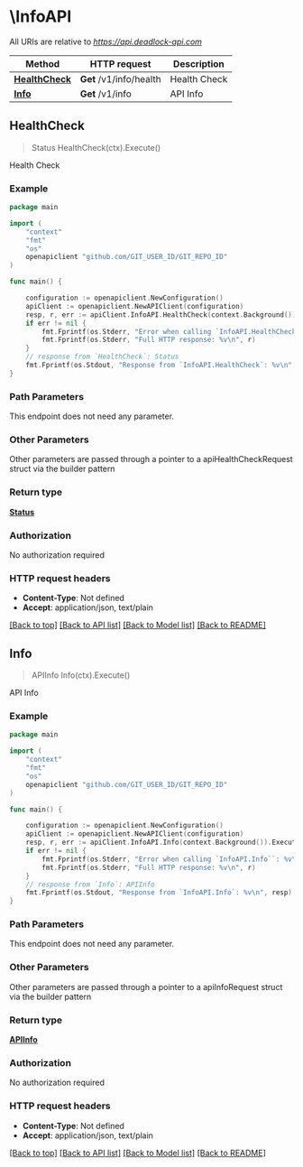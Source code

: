 # \InfoAPI

All URIs are relative to *https://api.deadlock-api.com*

Method | HTTP request | Description
------------- | ------------- | -------------
[**HealthCheck**](InfoAPI.md#HealthCheck) | **Get** /v1/info/health | Health Check
[**Info**](InfoAPI.md#Info) | **Get** /v1/info | API Info



## HealthCheck

> Status HealthCheck(ctx).Execute()

Health Check



### Example

```go
package main

import (
	"context"
	"fmt"
	"os"
	openapiclient "github.com/GIT_USER_ID/GIT_REPO_ID"
)

func main() {

	configuration := openapiclient.NewConfiguration()
	apiClient := openapiclient.NewAPIClient(configuration)
	resp, r, err := apiClient.InfoAPI.HealthCheck(context.Background()).Execute()
	if err != nil {
		fmt.Fprintf(os.Stderr, "Error when calling `InfoAPI.HealthCheck``: %v\n", err)
		fmt.Fprintf(os.Stderr, "Full HTTP response: %v\n", r)
	}
	// response from `HealthCheck`: Status
	fmt.Fprintf(os.Stdout, "Response from `InfoAPI.HealthCheck`: %v\n", resp)
}
```

### Path Parameters

This endpoint does not need any parameter.

### Other Parameters

Other parameters are passed through a pointer to a apiHealthCheckRequest struct via the builder pattern


### Return type

[**Status**](Status.md)

### Authorization

No authorization required

### HTTP request headers

- **Content-Type**: Not defined
- **Accept**: application/json, text/plain

[[Back to top]](#) [[Back to API list]](../README.md#documentation-for-api-endpoints)
[[Back to Model list]](../README.md#documentation-for-models)
[[Back to README]](../README.md)


## Info

> APIInfo Info(ctx).Execute()

API Info



### Example

```go
package main

import (
	"context"
	"fmt"
	"os"
	openapiclient "github.com/GIT_USER_ID/GIT_REPO_ID"
)

func main() {

	configuration := openapiclient.NewConfiguration()
	apiClient := openapiclient.NewAPIClient(configuration)
	resp, r, err := apiClient.InfoAPI.Info(context.Background()).Execute()
	if err != nil {
		fmt.Fprintf(os.Stderr, "Error when calling `InfoAPI.Info``: %v\n", err)
		fmt.Fprintf(os.Stderr, "Full HTTP response: %v\n", r)
	}
	// response from `Info`: APIInfo
	fmt.Fprintf(os.Stdout, "Response from `InfoAPI.Info`: %v\n", resp)
}
```

### Path Parameters

This endpoint does not need any parameter.

### Other Parameters

Other parameters are passed through a pointer to a apiInfoRequest struct via the builder pattern


### Return type

[**APIInfo**](APIInfo.md)

### Authorization

No authorization required

### HTTP request headers

- **Content-Type**: Not defined
- **Accept**: application/json, text/plain

[[Back to top]](#) [[Back to API list]](../README.md#documentation-for-api-endpoints)
[[Back to Model list]](../README.md#documentation-for-models)
[[Back to README]](../README.md)

